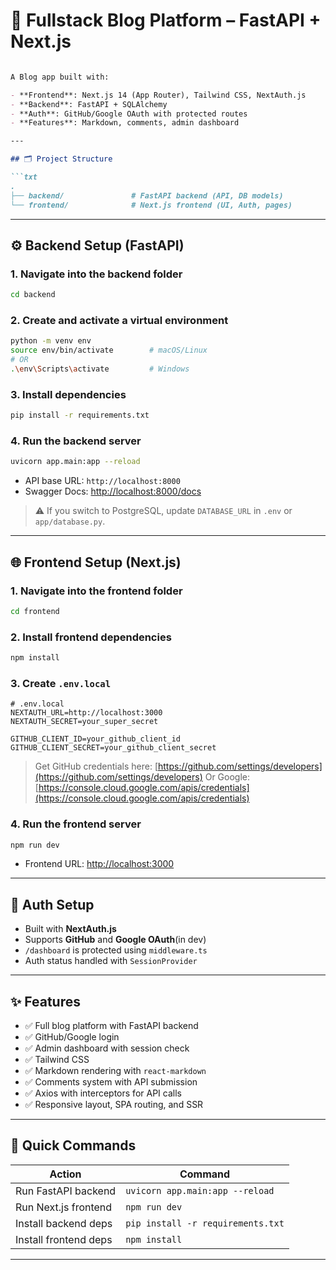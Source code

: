 
# 📰 Fullstack Blog Platform – FastAPI + Next.js

````md

A Blog app built with:

- **Frontend**: Next.js 14 (App Router), Tailwind CSS, NextAuth.js
- **Backend**: FastAPI + SQLAlchemy
- **Auth**: GitHub/Google OAuth with protected routes
- **Features**: Markdown, comments, admin dashboard

---

## 🗂️ Project Structure

```txt
.
├── backend/               # FastAPI backend (API, DB models)
└── frontend/              # Next.js frontend (UI, Auth, pages)
````

---

## ⚙️ Backend Setup (FastAPI)

### 1. Navigate into the backend folder

```bash
cd backend
```

### 2. Create and activate a virtual environment

```bash
python -m venv env
source env/bin/activate        # macOS/Linux
# OR
.\env\Scripts\activate         # Windows
```

### 3. Install dependencies

```bash
pip install -r requirements.txt
```

### 4. Run the backend server

```bash
uvicorn app.main:app --reload
```

* API base URL: `http://localhost:8000`
* Swagger Docs: [http://localhost:8000/docs](http://localhost:8000/docs)

> ⚠️ If you switch to PostgreSQL, update `DATABASE_URL` in `.env` or `app/database.py`.

---

## 🌐 Frontend Setup (Next.js)

### 1. Navigate into the frontend folder

```bash
cd frontend
```

### 2. Install frontend dependencies

```bash
npm install
```

### 3. Create `.env.local`

```env
# .env.local
NEXTAUTH_URL=http://localhost:3000
NEXTAUTH_SECRET=your_super_secret

GITHUB_CLIENT_ID=your_github_client_id
GITHUB_CLIENT_SECRET=your_github_client_secret
```

> Get GitHub credentials here: [https://github.com/settings/developers](https://github.com/settings/developers)
> Or Google: [https://console.cloud.google.com/apis/credentials](https://console.cloud.google.com/apis/credentials)

### 4. Run the frontend server

```bash
npm run dev
```

* Frontend URL: [http://localhost:3000](http://localhost:3000)

---

## 🔐 Auth Setup

* Built with **NextAuth.js**
* Supports **GitHub** and **Google OAuth**(in dev)
* `/dashboard` is protected using `middleware.ts`
* Auth status handled with `SessionProvider`

---

## ✨ Features

* ✅ Full blog platform with FastAPI backend
* ✅ GitHub/Google login
* ✅ Admin dashboard with session check
* ✅ Tailwind CSS
* ✅ Markdown rendering with `react-markdown`
* ✅ Comments system with API submission
* ✅ Axios with interceptors for API calls
* ✅ Responsive layout, SPA routing, and SSR

---

## 🧪 Quick Commands

| Action                | Command                           |
| --------------------- | --------------------------------- |
| Run FastAPI backend   | `uvicorn app.main:app --reload`   |
| Run Next.js frontend  | `npm run dev`                     |
| Install backend deps  | `pip install -r requirements.txt` |
| Install frontend deps | `npm install`                     |

---